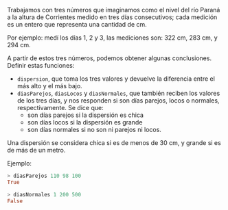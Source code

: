 Trabajamos con tres números que imaginamos como el nivel del río Paraná a la altura de Corrientes medido en tres días consecutivos; cada medición es un entero que representa una cantidad de cm.

Por ejemplo: medí los días 1, 2 y 3, las mediciones son: 322 cm, 283 cm, y 294 cm.

A partir de estos tres números, podemos obtener algunas conclusiones. Definir estas funciones:

* ```dispersion```, que toma los tres valores y devuelve la diferencia entre el más alto y el más bajo.
* ```diasParejos```, ```diasLocos``` y ```diasNormales```, que también reciben los valores de los tres días, y nos responden si son días parejos, locos o normales, respectivamente. Se dice que:
  *  son días parejos si la dispersión es chica
  *  son días locos si la dispersión es grande
  *  son días normales si no son ni parejos ni locos. 

Una dispersión se considera chica si es de menos de 30 cm, y grande si es de más de un metro.

Ejemplo:

```haskell
> diasParejos 110 98 100
True
```

```haskell
> diasNormales 1 200 500
False
```
